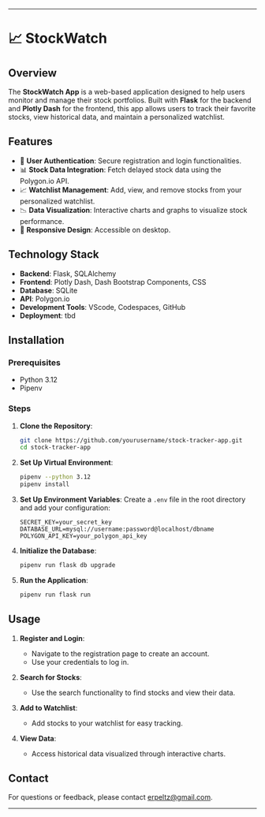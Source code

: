 
---

# 📈 StockWatch

## Overview

The **StockWatch App** is a web-based application designed to help users monitor and manage their stock portfolios. Built with **Flask** for the backend and **Plotly Dash** for the frontend, this app allows users to track their favorite stocks, view historical data, and maintain a personalized watchlist.

## Features

- 🔐 **User Authentication**: Secure registration and login functionalities.
- 📊 **Stock Data Integration**: Fetch delayed stock data using the Polygon.io API.
- 📈 **Watchlist Management**: Add, view, and remove stocks from your personalized watchlist.
- 📉 **Data Visualization**: Interactive charts and graphs to visualize stock performance.
- 📱 **Responsive Design**: Accessible on desktop.

## Technology Stack

- **Backend**: Flask, SQLAlchemy
- **Frontend**: Plotly Dash, Dash Bootstrap Components, CSS
- **Database**: SQLite
- **API**: Polygon.io
- **Development Tools**: VScode, Codespaces, GitHub
- **Deployment**: tbd

## Installation

### Prerequisites

- Python 3.12
- Pipenv
  

### Steps

1. **Clone the Repository**:
   ```bash
   git clone https://github.com/yourusername/stock-tracker-app.git
   cd stock-tracker-app
   ```

2. **Set Up Virtual Environment**:
   ```bash
   pipenv --python 3.12
   pipenv install
   ```

3. **Set Up Environment Variables**:
   Create a `.env` file in the root directory and add your configuration:
   ```plaintext
   SECRET_KEY=your_secret_key
   DATABASE_URL=mysql://username:password@localhost/dbname
   POLYGON_API_KEY=your_polygon_api_key
   ```

4. **Initialize the Database**:
   ```bash
   pipenv run flask db upgrade
   ```

5. **Run the Application**:
   ```bash
   pipenv run flask run
   ```
   

## Usage

1. **Register and Login**:
   - Navigate to the registration page to create an account.
   - Use your credentials to log in.

2. **Search for Stocks**:
   - Use the search functionality to find stocks and view their data.

3. **Add to Watchlist**:
   - Add stocks to your watchlist for easy tracking.

4. **View Data**:
   - Access historical data visualized through interactive charts.
     


## Contact

For questions or feedback, please contact [erpeltz@gmail.com](mailto:erpeltz@gmail.com).

---

